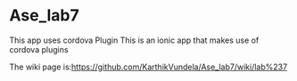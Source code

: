 # Ase_lab7
This app uses cordova Plugin
This is an ionic app that makes use of cordova plugins  


The wiki page is:https://github.com/KarthikVundela/Ase_lab7/wiki/lab%237

